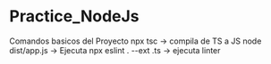 # Practice_NodeJs
Comandos basicos del Proyecto 
npx tsc -> compila de TS a JS
node dist/app.js -> Ejecuta
npx eslint . --ext .ts -> ejecuta linter
